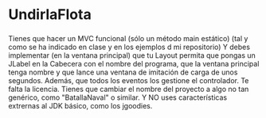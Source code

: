 # UndirlaFlota


###
Tienes que hacer un MVC funcional (sólo un método main estático)
(tal y como se ha indicado en clase y en los ejemplos d mi repositorio)
Y debes implementar (en la ventana principal) que tu Layout permita
que pongas un JLabel en la Cabecera con el nombre del programa,
que la ventana principal tenga nombre y
que lance una ventana de imitación de carga de unos segundos.
Además, que todos los eventos los gestione el controlador.
Te falta la licencia.
Tienes que cambiar el nombre del proyecto a algo no tan genérico,
como "BatallaNaval" o similar.
Y NO uses características extrernas al JDK básico, como los jgoodies.
###
